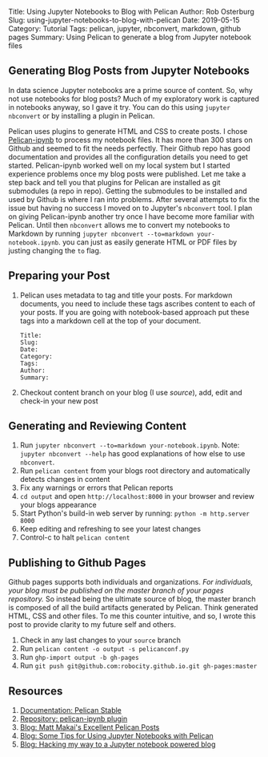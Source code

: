 Title: Using Jupyter Notebooks to Blog with Pelican
Author: Rob Osterburg
Slug: using-jupyter-notebooks-to-blog-with-pelican
Date: 2019-05-15
Category: Tutorial
Tags: pelican, jupyter, nbconvert, markdown, github pages
Summary: Using Pelican to generate a blog from Jupyter notebook files

## Generating Blog Posts from Jupyter Notebooks

In data science Jupyter notebooks are a prime source of content.  So, why not use notebooks for blog posts?  Much of my exploratory work is captured in notebooks anyway, so I gave it try.  You can do this using `jupyter nbconvert` or by installing a plugin in Pelican.  

Pelican uses plugins to generate HTML and CSS to create posts.  I chose [Pelican-ipynb](https://github.com/danielfrg/pelican-ipynb) to process my notebook files.  It has more than 300 stars on Github and seemed to fit the needs perfectly.  Their Github repo has good documentation and provides all the configuration details you need to get started.  Pelican-ipynb worked well on my local system but I started experience problems once my blog posts were published.  Let me take a step back and tell you that plugins for Pelican are installed as git submodules (a repo in repo).  Getting the submodules to be installed and used by Github is where I ran into problems.  After several attempts to fix the issue but having no success I moved on to Jupyter's `nbconvert` tool.  I plan on giving Pelican-ipynb another try once I have become more familiar with Pelican.  Until then `nbconvert` allows me to convert my notebooks to Markdown by running `jupyter nbconvert --to=markdown your-notebook.ipynb`.  you can just as easily generate HTML or PDF files by justing changing the `to` flag.  

## Preparing your Post

1. Pelican uses metadata to tag and title your posts.  For markdown documents, you need to include these tags ascribes content to each of your posts.  If you are going with notebook-based approach put these tags into a markdown cell at the top of your document.

    ```text
    Title:
    Slug:
    Date:
    Category:
    Tags:
    Author:
    Summary:
    ```

1. Checkout content branch on your blog (I use _source_), add, edit and check-in your new post

## Generating and Reviewing Content

1. Run `jupyter nbconvert --to=markdown your-notebook.ipynb`.  Note: `jupyter nbconvert --help` has good explanations of how else to use `nbconvert`.  
1. Run `pelican content` from your blogs root directory and automatically detects changes in content
1. Fix any warnings or errors that Pelican reports  
1. `cd output` and open `http://localhost:8000` in your browser and review your blogs appearance
1. Start Python's build-in web server by running: `python -m http.server 8000`
1. Keep editing and refreshing to see your latest changes
1. Control-c to halt `pelican content`

## Publishing to Github Pages

Github pages supports both individuals and organizations.  *For individuals, your blog must be published on the master branch of your pages repository.*  So instead being the ultimate source of blog, the master branch is composed of all the build artifacts generated by Pelican.  Think generated HTML, CSS and other files.  To me this counter intuitive, and so, I wrote this post to provide clarity to my future self and others.

1. Check in any last changes to your `source` branch
1. Run `pelican content -o output -s pelicanconf.py`
1. Run `ghp-import output -b gh-pages`
1. Run `git push git@github.com:robocity.github.io.git gh-pages:master`

## Resources

1. [Documentation: Pelican Stable](https://docs.getpelican.com/en/stable/index.html)
1. [Repository: pelican-ipynb plugin]([pelican-ipynb](https://github.com/danielfrg/pelican-ipynb))
1. [Blog: Matt Makai's Excellent Pelican Posts](https://www.fullstackpython.com/pelican.html)
1. [Blog: Some Tips for Using Jupyter Notebooks with Pelican](https://pmbaumgartner.github.io/blog/jupyter-notebooks-for-pelican/)
1. [Blog: Hacking my way to a Jupyter notebook powered blog](https://nipunbatra.github.io/blog/2017/Jupyter-powered-blog.html)
